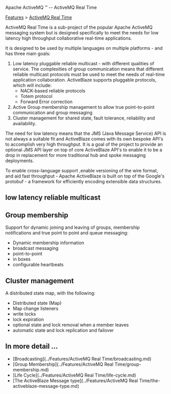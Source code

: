 Apache ActiveMQ ™ -- ActiveMQ Real Time 

[Features](../features.md) > [ActiveMQ Real Time](../Features/activemq-real-time.md)


ActiveMQ Real Time is a sub-project of the popular Apache ActiveMQ messaging system but is designed specifically to meet the needs for low latency high throughput collaborative real-time applications.

It is designed to be used by multiple languages on multiple platforms - and has three main goals:

1.  Low latency pluggable reliable multicast - with different qualities of service. The complexities of group communication means that different reliable multicast protocols must be used to meet the needs of real-time application collaboration. ActiveBlaze supports pluggable protocols, which will include:
    *   NACK-based reliable protocols
    *   Totem protocol
    *   Forward Error correction
2.  Active Group membership management to allow true point-to-point communication and group messaging
3.  Cluster management for shared state, fault tolerance, reliability and availability.

The need for low latency means that the JMS (Java Message Service) API is not always a suitable fit and ActiveBlaze comes with its own bespoke API's to accomplish very high throughput. It is a goal of the project to provide an optional JMS API layer on top of core ActiveBlaze API's to enable it to be a drop in replacement for more traditional hub and spoke messaging deployments.

To enable cross-language support ,enable versioning of the wire format, and aid fast throughput - Apache ActiveBlaze is built on top of the Google's protobuf - a framework for efficiently encoding extensible data structures.

low latency reliable multicast
------------------------------

Group membership
----------------

Support for dynamic joining and leaving of groups, membership notifications and true point to point and queue messaging:

*   Dynamic membership information
*   broadcast messaging
*   point-to-point
*   in boxes
*   configurable heartbeats

Cluster management
------------------

A distributed state map, with the following:

*   Distributed state (Map)
*   Map change listeners
*   write locks
*   lock expiration
*   optional state and lock removal when a member leaves
*   automatic state and lock replication and failover

In more detail ...
------------------

*   [Broadcasting](../Features/ActiveMQ Real Time/broadcasting.md)
*   [Group Membership](../Features/ActiveMQ Real Time/group-membership.md)
*   [Life Cycle](../Features/ActiveMQ Real Time/life-cycle.md)
*   [The ActiveBlaze Message type](../Features/ActiveMQ Real Time/the-activeblaze-message-type.md)


